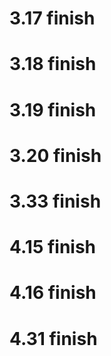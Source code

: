 # 3.17 finish
# 3.18 finish
# 3.19 finish
# 3.20 finish
# 3.33 finish
# 4.15 finish
# 4.16 finish
# 4.31 finish